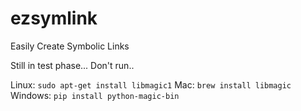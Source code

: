 # ezsymlink
 Easily Create Symbolic Links

 Still in test phase... Don't run..

 Linux: `sudo apt-get install libmagic1`
 Mac: `brew install libmagic`
 Windows: `pip install python-magic-bin`
